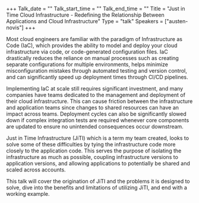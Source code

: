 +++
Talk_date = ""
Talk_start_time = ""
Talk_end_time = ""
Title = "Just in Time Cloud Infrastructure - Redefining the Relationship Between Applications and Cloud Infrastructure"
Type = "talk"
Speakers = ["austen-novis"]
+++

Most cloud engineers are familiar with the paradigm of Infrastructure as Code (IaC), which provides the ability to model and deploy your cloud infrastructure via code, or code-generated configuration files. IaC drastically reduces the reliance on manual processes such as creating separate configurations for multiple environments, helps minimize misconfiguration mistakes through automated testing and version control, and can significantly speed up deployment times through CI/CD pipelines.

Implementing IaC at scale still requires significant investment, and many companies have teams dedicated to the management and deployment of their cloud infrastructure. This can cause friction between the infrastructure and application teams since changes to shared resources can have an impact across teams. Deployment cycles can also be significantly slowed down if complex integration tests are required whenever core components are updated to ensure no unintended consequences occur downstream.

Just in Time Infrastructure (JiTI) which is a term my team created, looks to solve some of these difficulties by tying the infrastructure code more closely to the application code. This serves the purpose of isolating the infrastructure as much as possible, coupling infrastructure versions to application versions, and allowing applications to potentially be shared and scaled across accounts.

This talk will cover the origination of JiTI and the problems it is designed to solve, dive into the benefits and limitations of utilizing JiTI, and end with a working example.
